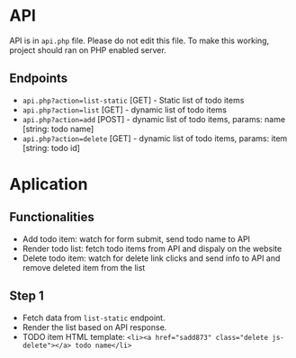 # API

API is in `api.php` file. Please do not edit this file.
To make this working, project should ran on PHP enabled server.

## Endpoints

* `api.php?action=list-static` [GET] - Static list of todo items
* `api.php?action=list` [GET] - dynamic list of todo items
* `api.php?action=add` [POST] - dynamic list of todo items, params: name [string: todo name]
* `api.php?action=delete` [GET] - dynamic list of todo items, params: item [string: todo id]


# Aplication

## Functionalities

* Add todo item: watch for form submit, send todo name to API
* Render todo list: fetch todo items from API and dispaly on the website
* Delete todo item: watch for delete link clicks and send info to API and remove deleted item from the list

## Step 1

* Fetch data from `list-static` endpoint.
* Render the list based on API response.
* TODO item HTML template: `<li><a href="sadd873" class="delete js-delete"></a> todo name</li>`

